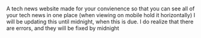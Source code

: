 # 
A tech news website made for your convienence so that you can see all of your tech news in one place
 (when viewing on mobile hold it horizontally)
I will be updating this until midnight, when this is due. I do realize that there are errors, and they will be fixed by midnight
